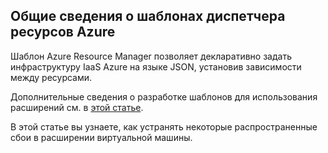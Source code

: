

## <a name="overview-of-azure-resource-manager-templates"></a>Общие сведения о шаблонах диспетчера ресурсов Azure
Шаблон Azure Resource Manager позволяет декларативно задать инфраструктуру IaaS Azure на языке JSON, установив зависимости между ресурсами.

Дополнительные сведения о разработке шаблонов для использования расширений см. в [этой статье](../articles/virtual-machines/windows/extensions-authoring-templates.md?toc=%2fazure%2fvirtual-machines%2fwindows%2ftoc.json).

В этой статье вы узнаете, как устранять некоторые распространенные сбои в расширении виртуальной машины.

